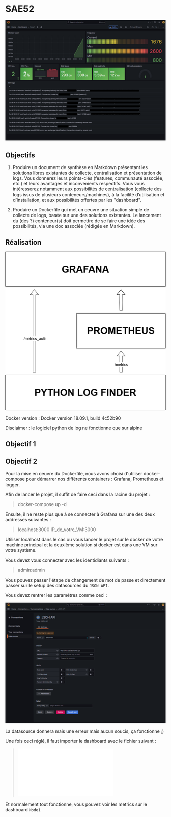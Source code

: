 # SAE52

![Alt1](images/Dashboard.png?raw=true "Rendu final")

## Objectifs

1. Produire un document de synthèse en Markdown présentant les solutions libres existantes de
collecte, centralisation et présentation de logs. Vous donnerez leurs points-clés (features, communauté
associée, etc.) et leurs avantages et inconvénients respectifs. Vous vous intéresserez notamment aux
possibilités de centralisation (collecte des logs issus de plusieurs conteneurs/machines), à la facilité
d’utilisation et d’installation, et aux possibilités offertes par les "dashboard".

2. Produire un Dockerfile qui met un oeuvre une situation simple de collecte de logs, basée sur une
des solutions existantes. Le lancement du (des ?) conteneur(s) doit permettre de se faire une idée des
possibilités, via une doc associée (rédigée en Markdown).

## Réalisation

![Alt2](images/Functionning.png?raw=true "Explication du fonctionnement")

Docker version : Docker version 18.09.1, build 4c52b90

Disclaimer : le logiciel python de log ne fonctionne que sur alpine

## Objectif 1

## Objectif 2

Pour la mise en oeuvre du Dockerfile, nous avons choisi d'utiliser docker-compose pour démarrer nos différents containers : Grafana, Prometheus et logger.

Afin de lancer le projet, il suffit de faire ceci dans la racine du projet :

> docker-compose up -d

Ensuite, il ne reste plus que à se connecter à Grafana sur une des deux addresses suivantes :

> localhost:3000
> IP_de_votre_VM:3000

Utiliser localhost dans le cas ou vous lancer le projet sur le docker de votre machine principal et la deuxième solution si docker est dans une VM sur votre système.

Vous devez vous connecter avec les identidiants suivants :

> admin:admin

Vous pouvez passer l'étape de changement de mot de passe et directement passer sur le setup des datasources du `JSON API`.

Vous devez rentrer les paramètres comme ceci :

![Alt3](images/JSON_API.png?raw=true "Datasource")

La datasource donnera mais une erreur mais aucun soucis, ça fonctionne ;)

Une fois ceci réglé, il faut importer le dashboard avec le fichier suivant :

> ![Dashboard d'importation](Dashboard_export.json)

Et normalement tout fonctionne, vous pouvez voir les metrics sur le dashboard `Node1`


